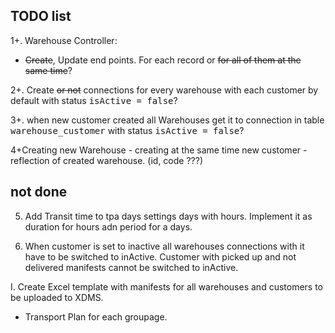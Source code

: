  TODO list
-
 
  
1+. Warehouse Controller:
  - ~~Create~~, Update end points. For each record or ~~for all of them at the same time~~?

2+. Create ~~or not~~ connections for every warehouse with each customer by default with status <tt>isActive = false</tt>?     

3+. when new customer created all Warehouses get it to connection in 
table <tt>warehouse_customer</tt> with status <tt>isActive = false</tt>?

4+Creating new Warehouse - creating at the same time new customer - reflection of created warehouse. (id, code ???)

not done
-


5. Add Transit time to tpa days settings days with hours. Implement it as duration for hours adn period for a days. 
    
5. When customer is set to inactive all warehouses connections with it have to be switched to inActive.
    Customer with picked up and not delivered manifests cannot be switched to inActive. 



I. Create Excel template with manifests for all warehouses and customers to be uploaded to XDMS.


- Transport Plan for each groupage.   


